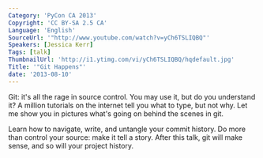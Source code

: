 ```yaml
---
Category: 'PyCon CA 2013'
Copyright: 'CC BY-SA 2.5 CA'
Language: 'English'
SourceUrl: '"http://www.youtube.com/watch?v=yCh6TSLIQBQ"'
Speakers: [Jessica Kerr]
Tags: [talk]
ThumbnailUrl: 'http://i1.ytimg.com/vi/yCh6TSLIQBQ/hqdefault.jpg'
Title: '"Git Happens"'
date: '2013-08-10'
---
```

Git: it's all the rage in source control. You may use it, but do you understand it? A million tutorials on the
internet tell you what to type, but not why. Let me show you in pictures what's going on behind the scenes in git. 

Learn how to navigate, write, and untangle your commit history. Do more than control your source: make it tell a story. After this talk, git will make sense, and so will your project history.